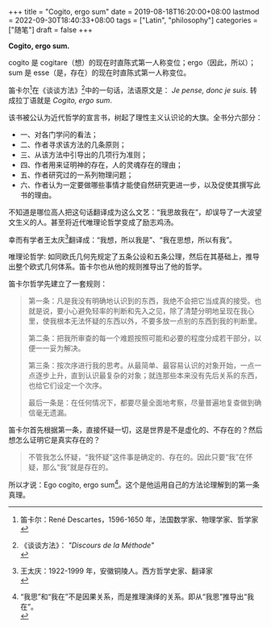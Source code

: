 +++
title = "Cogito, ergo sum"
date = 2019-08-18T16:20:00+08:00
lastmod = 2022-09-30T18:40:33+08:00
tags = ["Latin", "philosophy"]
categories = ["随笔"]
draft = false
+++

**Cogito, ergo sum.** <br/>

<!--more-->

cogito 是 cogitare（想）的现在时直陈式第一人称变位；ergo（因此，所以）；sum 是 esse（是，存在）的现在时直陈式第一人称变位。 <br/>

笛卡尔[^1]在《谈谈方法》[^2]中的一句话，法语原文是： _Je pense, donc je suis._ 转成拉丁语就是 _Cogito, ergo sum_. <br/>
[^1]: 笛卡尔：René Descartes，1596-1650 年，法国数学家、物理学家、哲学家 <br/>
[^2]: 《谈谈方法》： _"Discours de la Méthode"_ <br/>

该书被公认为近代哲学的宣言书，树起了理性主义认识论的大旗。全书分六部分： <br/>

-   一、对各门学问的看法； <br/>
-   二、作者寻求该方法的几条原则； <br/>
-   三、从该方法中引导出的几项行为准则； <br/>
-   四、作者用来证明神的存在，人的灵魂存在的理由； <br/>
-   五、作者研究过的一系列物理问题； <br/>
-   六、作者认为一定要做哪些事情才能使自然研究更进一步，以及促使其撰写此书的理由。 <br/>

不知道是哪位高人把这句话翻译成为这么文艺：“我思故我在”，却误导了一大波望文生义的人。甚至将近代唯理论哲学变成了励志鸡汤。 <br/>

幸而有学者王太庆[^3]翻译成：“我想，所以我是”、“我在思想，所以有我”。 <br/>
[^3]: 王太庆：1922-1999 年，安徽铜陵人。西方哲学史家、翻译家 <br/>

唯理论哲学: 如同欧氏几何先规定了五条公设和五条公理，然后在其基础上，推导出整个欧式几何体系。笛卡尔也从他的规则推导出了他的哲学。 <br/>

笛卡尔哲学先建立了一套规则： <br/>

> 第一条：凡是我没有明确地认识到的东西，我绝不会把它当成真的接受。也就是说，要小心避免轻率的判断和先入之见，除了清楚分明地呈现在我心里，使我根本无法怀疑的东西以外，不要多放一点别的东西到我的判断里。 <br/>
>
> 第二条：把我所审查的每一个难题按照可能和必要的程度分成若干部分，以便一一妥为解决。 <br/>
>
> 第三条：按次序进行我的思考。从最简单、最容易认识的对象开始，一点一点逐步上升，直到认识最复杂的对象；就连那些本来没有先后关系的东西，也给它们设定一个次序。 <br/>
>
> 最后一条是：在任何情况下，都要尽量全面地考察，尽量普遍地复查做到确信毫无遗漏。 <br/>

笛卡尔首先根据第一条，直接怀疑一切，这是世界是不是虚化的、不存在的？然后想怎么证明它是真实存在的？ <br/>

> 不管我怎么怀疑，“我怀疑”这件事是确定的、存在的。因此只要“我”在怀疑，那么“我”就是存在的。 <br/>

所以才说：Ego cogito, ergo sum[^4]。这个是他运用自己的方法论理解到的第一条真理。 <br/>
[^4]: “我思”和“我在”不是因果关系，而是推理演绎的关系。即从“我思”推导出“我在”。 <br/>